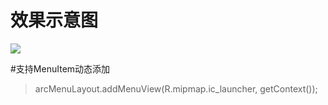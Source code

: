# 效果示意图

![](https://lxh-static.oss-cn-shenzhen.aliyuncs.com/img/readme.gif)

#支持MenuItem动态添加

> arcMenuLayout.addMenuView(R.mipmap.ic_launcher, getContext());